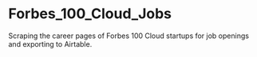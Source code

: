 # Forbes_100_Cloud_Jobs
Scraping the career pages of Forbes 100 Cloud startups for job openings and exporting to Airtable.
